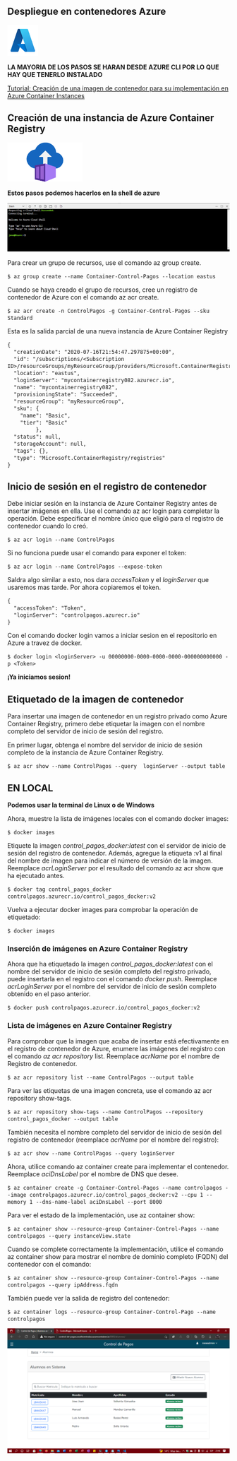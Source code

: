 ## Despliegue en contenedores Azure 

<img src="icons/azure.png" width="70">

**LA MAYORIA DE LOS PASOS SE HARAN DESDE AZURE CLI POR LO QUE HAY QUE TENERLO INSTALADO**

[Tutorial: Creación de una imagen de contenedor para su implementación en Azure Container Instances](https://docs.microsoft.com/es-es/azure/container-instances/container-instances-tutorial-prepare-app)




## Creación de una instancia de Azure Container Registry


<img src="icons/acr.png" width="170">

**Estos pasos podemos hacerlos en la shell de azure**

<img src="images/shell.png">

Para crear un grupo de recursos, use el comando az group create.

```
$ az group create --name Container-Control-Pagos --location eastus
```
Cuando se haya creado el grupo de recursos, cree un registro de contenedor de Azure con el comando az acr create. 
```
$ az acr create -n ControlPagos -g Container-Control-Pagos --sku Standard
```
Esta es la salida parcial de una nueva instancia de Azure Container Registry 
```
{
  "creationDate": "2020-07-16T21:54:47.297875+00:00",
  "id": "/subscriptions/<Subscription ID>/resourceGroups/myResourceGroup/providers/Microsoft.ContainerRegistry/registries/mycontainerregistry082",
  "location": "eastus",
  "loginServer": "mycontainerregistry082.azurecr.io",
  "name": "mycontainerregistry082",
  "provisioningState": "Succeeded",
  "resourceGroup": "myResourceGroup",
  "sku": {
    "name": "Basic",
    "tier": "Basic"
         },
  "status": null,
  "storageAccount": null,
  "tags": {},
  "type": "Microsoft.ContainerRegistry/registries"
}
```
## Inicio de sesión en el registro de contenedor
Debe iniciar sesión en la instancia de Azure Container Registry antes de insertar imágenes en ella. Use el comando az acr login para completar la operación. Debe especificar el nombre único que eligió para el registro de contenedor cuando lo creó.

```
$ az acr login --name ControlPagos
```

 Si no funciona puede usar el comando para exponer el token: 
 
 ```
 $ az acr login --name ControlPagos --expose-token
 ```
 Saldra algo similar a esto, nos dara _accessToken_ y el _loginServer_ que usaremos mas tarde. Por ahora copiaremos el token.
 ```
 {
   "accessToken": "Token",
   "loginServer": "controlpagos.azurecr.io"
 }
```

 Con el comando docker login vamos a iniciar sesion en el repositorio en Azure a travez de docker.
 
 ```
 $ docker login <loginServer> -u 00000000-0000-0000-0000-000000000000 -p <Token>
 ```
 **¡Ya iniciamos sesion!**

## Etiquetado de la imagen de contenedor

 Para insertar una imagen de contenedor en un registro privado como Azure Container Registry, primero debe etiquetar la imagen con el nombre completo del servidor de inicio de sesión del registro.

En primer lugar, obtenga el nombre del servidor de inicio de sesión completo de la instancia de Azure Container Registry.

```
$ az acr show --name ControlPagos --query  loginServer --output table
```

## EN LOCAL
**Podemos usar la terminal de Linux o de Windows**

Ahora, muestre la lista de imágenes locales con el comando docker images:

```
$ docker images
```
Etiquete la imagen _control_pagos_docker:latest_ con el servidor de inicio de sesión del registro de contenedor. Además, agregue la etiqueta :v1 al final del nombre de imagen para indicar el número de versión de la imagen. Reemplace _acrLoginServer_ por el resultado del comando az acr show que ha ejecutado antes.

```
$ docker tag control_pagos_docker controlpagos.azurecr.io/control_pagos_docker:v2
```
Vuelva a ejecutar docker images para comprobar la operación de etiquetado:

```
$ docker images
```
### Inserción de imágenes en Azure Container Registry
Ahora que ha etiquetado la imagen _control_pagos_docker:latest_ con el nombre del servidor de inicio de sesión completo del registro privado, puede insertarla en el registro con el comando _docker push_. Reemplace _acrLoginServer_ por el nombre del servidor de inicio de sesión completo obtenido en el paso anterior.

```
$ docker push controlpagos.azurecr.io/control_pagos_docker:v2
```
### Lista de imágenes en Azure Container Registry

Para comprobar que la imagen que acaba de insertar está efectivamente en el registro de contenedor de Azure, enumere las imágenes del registro con el comando _az acr repository_ list. Reemplace _acrName_ por el nombre de Registro de contenedor.
```
$ az acr repository list --name ControlPagos --output table
```
Para ver las etiquetas de una imagen concreta, use el comando az acr repository show-tags.
```
$ az acr repository show-tags --name ControlPagos --repository control_pagos_docker --output table
```
También necesita el nombre completo del servidor de inicio de sesión del registro de contenedor (reemplace _acrName_ por el nombre del registro):
```
$ az acr show --name ControlPagos --query loginServer
```
Ahora, utilice comando az container create para implementar el contenedor. Reemplace _aciDnsLabel_ por el nombre de DNS que desee.
```
$ az container create -g Container-Control-Pagos --name controlpagos --image controlpagos.azurecr.io/control_pagos_docker:v2 --cpu 1 --memory 1 --dns-name-label aciDnsLabel --port 8000
```
Para ver el estado de la implementación, use az container show:

```
$ az container show --resource-group Container-Control-Pagos --name controlpagos --query instanceView.state
```
Cuando se complete correctamente la implementación, utilice el comando az container show para mostrar el nombre de dominio completo (FQDN) del contenedor con el comando:
```
$ az container show --resource-group Container-Control-Pagos --name controlpagos --query ipAddress.fqdn
```
También puede ver la salida de registro del contenedor:
```
$ az container logs --resource-group Container-Control-Pago --name controlpagos
```

![app-acr](images/acr-app.png)